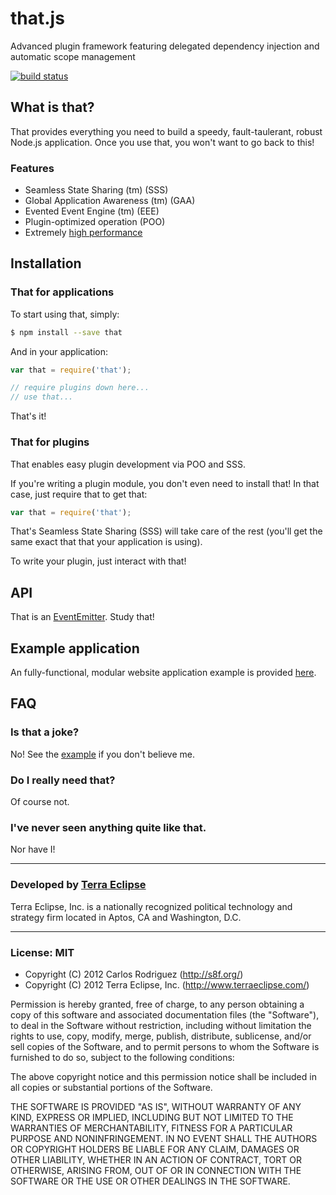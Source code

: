 that.js
=======

Advanced plugin framework featuring delegated dependency injection and automatic scope management

[![build status](https://secure.travis-ci.org/carlos8f/node-that.png)](http://travis-ci.org/carlos8f/node-that)

What is that?
-------------

That provides everything you need to build a speedy, fault-taulerant, robust
Node.js application. Once you use that, you won't want to go back to this!

### Features

- Seamless State Sharing (tm) (SSS)
- Global Application Awareness (tm) (GAA)
- Evented Event Engine (tm) (EEE)
- Plugin-optimized operation (POO)
- Extremely [high performance](http://en.wikipedia.org/wiki/File:Bob-Marley-in-Concert_Zurich_05-30-80.jpg)

Installation
------------

### That for applications

To start using that, simply:

```bash
$ npm install --save that
```

And in your application:

```javascript
var that = require('that');

// require plugins down here...
// use that...
```

That's it!

### That for plugins

That enables easy plugin development via POO and SSS.

If you're writing a plugin module, you don't even need to install that! In that
case, just require that to get that:

```javascript
var that = require('that');
```

That's Seamless State Sharing (SSS) will take care of the rest (you'll get the
same exact that that your application is using).

To write your plugin, just interact with that!

API
---

That is an [EventEmitter](http://nodejs.org/api/events.html#events_class_events_eventemitter).
Study that!

Example application
-------------------

An fully-functional, modular website application example is provided
[here](https://github.com/carlos8f/that.js/tree/master/examples/app).

FAQ
---

### Is that a joke?

No! See the [example](https://github.com/carlos8f/that.js/tree/master/examples/app)
if you don't believe me.

### Do I really need that?

Of course not.

### I've never seen anything quite like that.

Nor have I!

- - -

### Developed by [Terra Eclipse](http://www.terraeclipse.com)
Terra Eclipse, Inc. is a nationally recognized political technology and
strategy firm located in Aptos, CA and Washington, D.C.

- - -

### License: MIT

- Copyright (C) 2012 Carlos Rodriguez (http://s8f.org/)
- Copyright (C) 2012 Terra Eclipse, Inc. (http://www.terraeclipse.com/)

Permission is hereby granted, free of charge, to any person obtaining a copy
of this software and associated documentation files (the "Software"), to deal
in the Software without restriction, including without limitation the rights
to use, copy, modify, merge, publish, distribute, sublicense, and/or sell
copies of the Software, and to permit persons to whom the Software is furnished
to do so, subject to the following conditions:

The above copyright notice and this permission notice shall be included in
all copies or substantial portions of the Software.

THE SOFTWARE IS PROVIDED "AS IS", WITHOUT WARRANTY OF ANY KIND, EXPRESS OR
IMPLIED, INCLUDING BUT NOT LIMITED TO THE WARRANTIES OF MERCHANTABILITY,
FITNESS FOR A PARTICULAR PURPOSE AND NONINFRINGEMENT. IN NO EVENT SHALL THE
AUTHORS OR COPYRIGHT HOLDERS BE LIABLE FOR ANY CLAIM, DAMAGES OR OTHER
LIABILITY, WHETHER IN AN ACTION OF CONTRACT, TORT OR OTHERWISE, ARISING FROM,
OUT OF OR IN CONNECTION WITH THE SOFTWARE OR THE USE OR OTHER DEALINGS IN THE
SOFTWARE.